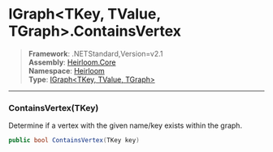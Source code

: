 # IGraph\<TKey, TValue, TGraph>.ContainsVertex

> **Framework**: .NETStandard,Version=v2.1  
> **Assembly**: [Heirloom.Core][0]  
> **Namespace**: [Heirloom][0]  
> **Type**: [IGraph\<TKey, TValue, TGraph>][1]

--------------------------------------------------------------------------------

### ContainsVertex(TKey)

Determine if a vertex with the given name/key exists within the graph.

```cs
public bool ContainsVertex(TKey key)
```

[0]: ../Heirloom.Core.md
[1]: Heirloom.IGraph[TKey,TValue,TGraph].md
